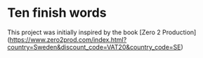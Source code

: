 
# Ten finish words

This project was initially inspired by the book [Zero 2 Production] (https://www.zero2prod.com/index.html?country=Sweden&discount_code=VAT20&country_code=SE)


